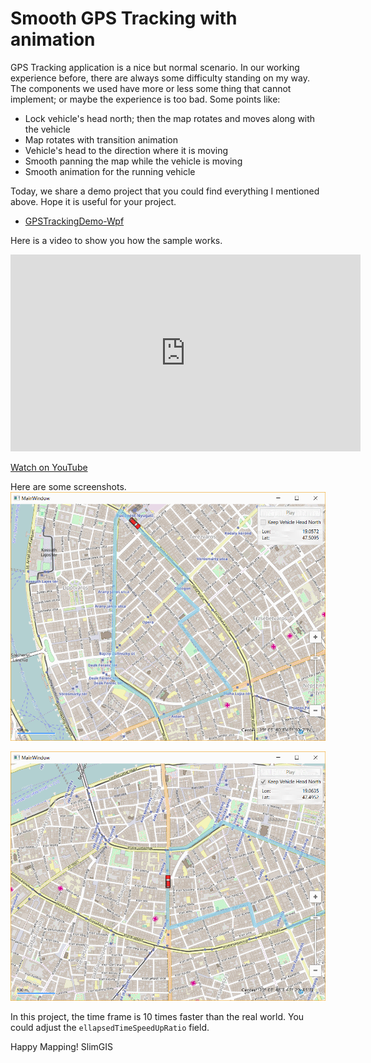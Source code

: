 # Smooth GPS Tracking with animation
GPS Tracking application is a nice but normal scenario. In our working experience before, there are always some difficulty standing on my way. The components we used have more or less some thing that cannot implement; or maybe the experience is too bad. Some points like:

- Lock vehicle's head north; then the map rotates and moves along with the vehicle
- Map rotates with transition animation
- Vehicle's head to the direction where it is moving
- Smooth panning the map while the vehicle is moving
- Smooth animation for the running vehicle

Today, we share a demo project that you could find everything I mentioned above. Hope it is useful for your project.

- [GPSTrackingDemo-Wpf](https://github.com/SlimGIS/GPSTrackingDemo-Wpf)

Here is a video to show you how the sample works.

<iframe width="560" height="315" src="https://www.youtube.com/embed/gXhg8Bnbf3o" frameborder="0" allowfullscreen></iframe>

[Watch on YouTube](https://youtu.be/gXhg8Bnbf3o)

Here are some screenshots.
![GPSTracking_Normal](https://raw.githubusercontent.com/SlimGIS/GPSTrackingDemo-Wpf/master/Scrennshots/Screenshot_Normal.png)

![GPSTracking_HeadNorth](https://raw.githubusercontent.com/SlimGIS/GPSTrackingDemo-Wpf/master/Scrennshots/Screenshot_HeadNorth.png)

In this project, the time frame is 10 times faster than the real world. You could adjust the `ellapsedTimeSpeedUpRatio` field.

Happy Mapping!
SlimGIS
